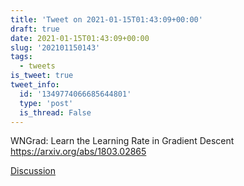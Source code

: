 ```yaml
---
title: 'Tweet on 2021-01-15T01:43:09+00:00'
draft: true
date: 2021-01-15T01:43:09+00:00
slug: '202101150143'
tags:
  - tweets
is_tweet: true
tweet_info:
  id: '1349774066685644801'
  type: 'post'
  is_thread: False
---
```




WNGrad: Learn the Learning Rate in Gradient Descent
<https://arxiv.org/abs/1803.02865>

[Discussion](https://x.com/sytelus/status/1349774066685644801)
